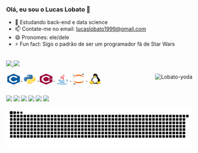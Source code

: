 ### Olá, eu sou o Lucas Lobato 👋

- 🌱 Estudando back-end e data science
- 📫 Contate-me no email: lucaslobato1999@gmail.com
- 😄 Pronomes: ele/dele
- ⚡ Fun fact: Sigo o padrão de ser um programador fã de Star Wars

##

<div>
  <a href="https://github.com/lucas-lobato">
  <img height="150em" src="https://github-readme-stats.vercel.app/api?username=lucas-lobato&show_icons=true&theme=dark&include_all_commits=true&count_private=true"/>
  <img height="150em" src="https://github-readme-stats.vercel.app/api/top-langs/?username=lucas-lobato&layout=compact&langs_count=7&theme=dark"/>
</div>
  
<div style="display: inline_block"><br>
  <img align="center" alt="Lobato-C" height="30" width="40" src="https://raw.githubusercontent.com/devicons/devicon/master/icons/c/c-plain.svg">
  <img align="center" alt="Lobato-Python" height="30" width="40" src="https://raw.githubusercontent.com/devicons/devicon/master/icons/python/python-original.svg">
  <img align="center" alt="Lobato-Cpp" height="30" width="40" src="https://raw.githubusercontent.com/devicons/devicon/master/icons/cplusplus/cplusplus-plain.svg">
  <img align="center" alt="Lobato-Java" height="30" width="40" src="https://raw.githubusercontent.com/devicons/devicon/master/icons/java/java-original.svg">
  <img align="center" alt="Lobato-Jupyter" height="30" width="40" src="https://raw.githubusercontent.com/devicons/devicon/master/icons/jupyter/jupyter-original.svg">
  <img align="center" alt="Lobato-Linux" height="30" width="40" src="https://raw.githubusercontent.com/devicons/devicon/master/icons/linux/linux-original.svg">
  <img align="right" alt="Lobato-yoda" src="https://discord.com/channels/875139460164100157/875139460164100160/875139512681005126">
</div>
  
##

<div>
  <a href="https://www.linkedin.com/in/lucas-lobato-a81071188" target="_blank"><img src="https://img.shields.io/badge/-LinkedIn-%230077B5?style=for-the-badge&logo=linkedin&logoColor=white" target="_blank"></a>
  <a href="http://api.whatsapp.com/send?phone=5521988726019" target="_blank"><img src="https://img.shields.io/badge/WhatsApp-25D366?style=for-the-badge&logo=whatsapp&logoColor=white" target="_blank"></a>
  <a href="https://t.me/LLobato" target="_blank"><img src="https://img.shields.io/badge/Telegram-2CA5E0?style=for-the-badge&logo=telegram&logoColor=white" target="_blank"></a>
  <a href = "mailto:lucaslobato1999@gmail.com"><img src="https://img.shields.io/badge/-Gmail-%23333?style=for-the-badge&logo=gmail&logoColor=red" target="_blank"></a>
  <a href="https://instagram.com/lucass_lobato" target="_blank"><img src="https://img.shields.io/badge/-Instagram-%23E4405F?style=for-the-badge&logo=instagram&logoColor=white" target="_blank"></a>
 <a href="https://discord.gg/lobato99#7402" target="_blank"><img src="https://img.shields.io/badge/Discord-7289DA?style=for-the-badge&logo=discord&logoColor=white" target="_blank"></a>  
 
  ![Snake animation](https://github.com/lucas-lobato/lucas-lobato/blob/output/github-contribution-grid-snake.svg)
 
</div>
